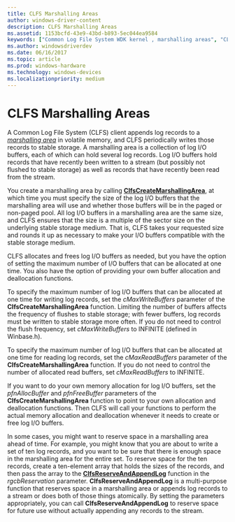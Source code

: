 ```yaml
---
title: CLFS Marshalling Areas
author: windows-driver-content
description: CLFS Marshalling Areas
ms.assetid: 1153bcfd-43e9-43bd-b893-5ec044ea9584
keywords: ["Common Log File System WDK kernel , marshalling areas", "CLFS WDK kernel , marshalling areas", "marshalling areas WDK CLFS", "log I/O buffers WDK CLFS", "maximum number of log I/O buffers WDK CLFS", "memory allocations WDK CLFS", "buffers WDK CLFS", "appending records WDK CLFS", "stable storage WDK CLFS", "volatile memory WDK CLFS", "storage WDK CLFS"]
ms.author: windowsdriverdev
ms.date: 06/16/2017
ms.topic: article
ms.prod: windows-hardware
ms.technology: windows-devices
ms.localizationpriority: medium
---
```


# CLFS Marshalling Areas





A Common Log File System (CLFS) client appends log records to a [*marshalling area*](clfs-terminology.md#kernel-clfs-term-marshalling-area) in volatile memory, and CLFS periodically writes those records to stable storage. A marshalling area is a collection of log I/O buffers, each of which can hold several log records. Log I/O buffers hold records that have recently been written to a stream (but possibly not flushed to stable storage) as well as records that have recently been read from the stream.

You create a marshalling area by calling [**ClfsCreateMarshallingArea**](https://msdn.microsoft.com/library/windows/hardware/ff541520), at which time you must specify the size of the log I/O buffers that the marshalling area will use and whether those buffers will be in the paged or non-paged pool. All log I/O buffers in a marshalling area are the same size, and CLFS ensures that the size is a multiple of the sector size on the underlying stable storage medium. That is, CLFS takes your requested size and rounds it up as necessary to make your I/O buffers compatible with the stable storage medium.

CLFS allocates and frees log I/O buffers as needed, but you have the option of setting the maximum number of I/O buffers that can be allocated at one time. You also have the option of providing your own buffer allocation and deallocation functions.

To specify the maximum number of log I/O buffers that can be allocated at one time for writing log records, set the *cMaxWriteBuffers* parameter of the **ClfsCreateMarshallingArea** function. Limiting the number of buffers affects the frequency of flushes to stable storage; with fewer buffers, log records must be written to stable storage more often. If you do not need to control the flush frequency, set *cMaxWriteBuffers* to INFINITE (defined in Winbase.h).

To specify the maximum number of log I/O buffers that can be allocated at one time for reading log records, set the *cMaxReadBuffers* parameter of the **ClfsCreateMarshallingArea** function. If you do not need to control the number of allocated read buffers, set *cMaxReadBuffers* to INFINITE.

If you want to do your own memory allocation for log I/O buffers, set the *pfnAllocBuffer* and *pfnFreeBuffer* parameters of the **ClfsCreateMarshallingArea** function to point to your own allocation and deallocation functions. Then CLFS will call your functions to perform the actual memory allocation and deallocation whenever it needs to create or free log I/O buffers.

In some cases, you might want to reserve space in a marshalling area ahead of time. For example, you might know that you are about to write a set of ten log records, and you want to be sure that there is enough space in the marshalling area for the entire set. To reserve space for the ten records, create a ten-element array that holds the sizes of the records, and then pass the array to the [**ClfsReserveAndAppendLog**](https://msdn.microsoft.com/library/windows/hardware/ff541723) function in the *rgcbReservation* parameter. **ClfsReserveAndAppendLog** is a multi-purpose function that reserves space in a marshalling area or appends log records to a stream or does both of those things atomically. By setting the parameters appropriately, you can call **ClfsReserveAndAppendLog** to reserve space for future use without actually appending any records to the stream.

 

 




